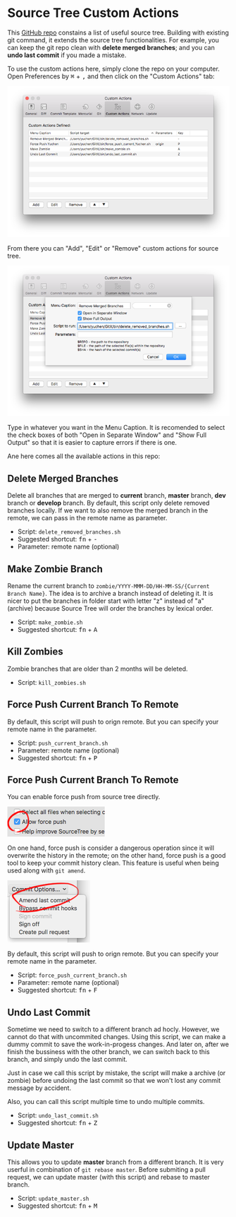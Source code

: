 # Source Tree Custom Actions

This [GitHub repo](https://github.com/yzhong52/GitX) constains a list of useful source tree. Building with existing git command, it extends the source tree functionalities. For example, you can keep the git repo clean with **delete merged branches**; and you can **undo last commit** if you made a mistake. 

To use the custom actions here, simply clone the repo on your computer. Open Preferences by <kbd>⌘</kbd> + <kbd>,</kbd> and then click on the "Custom Actions" tab:

![](images/custom_actions.png)

From there you can "Add", "Edit" or "Remove" custom actions for source tree.

![](images/custom_actions_add.png)

Type in whatever you want in the Menu Caption. It is recomended to select the check boxes of both "Open in Separate Window" and "Show Full Output" so that it is easier to capture errors if there is one. 

Ane here comes all the available actions in this repo:

## Delete Merged Branches

Delete all branches that are merged to **current** branch, **master** branch, **dev** branch or **develop** branch. By default, this script only delete removed branches locally. If we want to also remove the merged branch in the remote, we can pass in the remote name as parameter.

* Script: `delete_removed_branches.sh`
* Suggested shortcut: <kbd>fn</kbd> + <kbd>-</kbd>
* Parameter: remote name (optional)

## Make Zombie Branch

Rename the current branch to `zombie/YYYY-MMM-DD/HH-MM-SS/{Current Branch Name}`. The idea is to archive a branch instead of deleting it. It is nicer to put the branches in folder start with letter "z" instead of "a" (archive) because Source Tree will order the branches by lexical order. 

* Script: `make_zombie.sh`
* Suggested shortcut: <kbd>fn</kbd> + <kbd>A</kbd>

## Kill Zombies

Zombie branches that are older than 2 months will be deleted. 

* Script: `kill_zombies.sh`

## Force Push Current Branch To Remote

By default, this script will push to orign remote. But you can specify your remote name in the parameter. 

* Script: `push_current_branch.sh`
* Parameter: remote name (optional)
* Suggested shortcut: <kbd>fn</kbd> + <kbd>P</kbd>

## Force Push Current Branch To Remote

You can enable force push from source tree directly. 

![](images/force_push.png)

On one hand, force push is consider a dangerous operation since it will overwrite the history in the remote; on the other hand, force push is a good tool to keep your commit history clean. This feature is useful when being used along with `git amend`. 

![](images/amend.png)

By default, this script will push to orign remote. But you can specify your remote name in the parameter. 

* Script: `force_push_current_branch.sh`
* Parameter: remote name (optional)
* Suggested shortcut: <kbd>fn</kbd> + <kbd>F</kbd>

## Undo Last Commit

Sometime we need to switch to a different branch ad hocly. However, we cannot do that with uncommited changes. Using this script, we can make a dummy commit to save the work-in-progess changes. And later on, after we finish the bussiness with the other branch, we can switch back to this branch, and simply undo the last commit. 

Just in case we call this script by mistake, the script will make a archive (or zombie) before undoing the last commit so that we won't lost any commit message by accident.

Also, you can call this script multiple time to undo multiple commits.

* Script: `undo_last_commit.sh`
* Suggested shortcut: <kbd>fn</kbd> + <kbd>Z</kbd>

## Update Master

This allows you to update **master** branch from a different branch. It is very userful in combination of `git rebase master`. Before submiting a pull request, we can update master (with this script) and rebase to master branch. 

* Script: `update_master.sh`
* Suggested shortcut: <kbd>fn</kbd> + <kbd>M</kbd>
